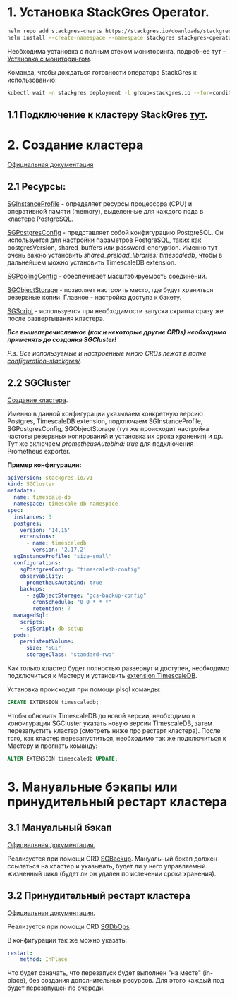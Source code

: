 # 1. Установка StackGres Operator.

```bash
helm repo add stackgres-charts https://stackgres.io/downloads/stackgres-k8s/stackgres/helm/
helm install --create-namespace --namespace stackgres stackgres-operator stackgres-charts/stackgres-operator --version <version>
```

Необходима установка с полным стеком мониторинга, подробнее тут – [Установка с мониторингом](https://stackgres.io/doc/latest/install/helm/#installation-with-monitoring).

Команда, чтобы дождаться готовности оператора StackGres к использованию:
```bash
kubectl wait -n stackgres deployment -l group=stackgres.io --for=condition=Available
```

## 1.1 Подключение к кластеру StackGres [тут](https://stackgres.io/doc/latest/administration/cluster/connection/).

# 2. Создание кластера

[Официальная документация](https://stackgres.io/doc/latest/administration/cluster-creation/)

## 2.1 Ресурсы:

[SGInstanceProfile](https://stackgres.io/doc/latest/reference/crd/sginstanceprofile/) - определяет ресурсы процессора (CPU) и оперативной памяти (memory), выделенные для каждого пода в кластере PostgreSQL.

[SGPostgresConfig](https://stackgres.io/doc/latest/reference/crd/sgpostgresconfig/) - представляет собой конфигурацию PostgreSQL. Он используется для настройки параметров PostgreSQL, таких как postgresVersion, shared_buffers или password_encryption.
Именно тут очень важно установить *shared_preload_libraries: timescaledb*, чтобы в дальнейшем можно установить TimescaleDB extension.

[SGPoolingConfig](https://stackgres.io/doc/latest/administration/configuration/pool/) - обеспечивает масштабируемость соединений.

[SGObjectStorage](https://stackgres.io/doc/latest/reference/crd/sgobjectstorage/) - позволяет настроить место, где будут храниться резервные копии.
Главное - настройка доступа к бакету.

[SGScript](https://stackgres.io/doc/latest/administration/cluster-creation/#configuring-scripts) - используется при необходимости запуска скрипта сразу же после развертывания кластера.

***Все вышеперечисленное (как и некоторые другие CRDs) необходимо применять до создания SGCluster!***

*P.s. Все используемые и настроенные мною CRDs лежат в папке *[configuration-stackgres/](https://github.com/ekaterinayefimovich/stackgres-configuration/tree/main/configuration-stackgres).**

## 2.2 SGCluster

[Создание кластера](https://stackgres.io/doc/latest/administration/cluster-creation/#creating-the-cluster).

Именно в данной конфигурации указываем конкретную версию Postgres, TimescaleDB extension, подключаем SGInstanceProfile, SGPostgresConfig, SGObjectStorage (тут же происходит настройка частоты резервных копирований и установка их срока хранения) и др.
Тут же включаем *prometheusAutobind: true* для подключения Prometheus exporter.

**Пример конфигурации:**

```yaml
apiVersion: stackgres.io/v1
kind: SGCluster
metadata:
  name: timescale-db
  namespace: timescale-db-namespace
spec:
  instances: 3
  postgres:
    version: '14.15'
    extensions:
      - name: timescaledb
        version: '2.17.2'
  sgInstanceProfile: "size-small"
  configurations:
    sgPostgresConfig: "timescaledb-config"
    observability:
      prometheusAutobind: true
    backups:
      - sgObjectStorage: "gcs-backup-config"
        cronSchedule: "0 0 * * *"
        retention: 7
  managedSql:
    scripts:
    - sgScript: db-setup
  pods:
    persistentVolume:
      size: "5Gi"
      storageClass: "standard-rwo"
```

Как только кластер будет полностью развернут и доступен, необходимо подключиться к Мастеру и установить [extension TimescaleDB](https://stackgres.io/doc/latest/administration/extensions/).

Установка происходит при помощи plsql команды:
```sql
CREATE EXTENSION timescaledb;
```

Чтобы обновить TimescaleDB до новой версии, необходимо в конфигурации SGCluster указать новую версии TimescaleDB, затем перезапустить кластер (смотреть ниже про рестарт кластера).
После того, как кластер перезапуститься, необходимо так же подключиться к Мастеру и прогнать команду:
```sql
ALTER EXTENSION timescaledb UPDATE;
```

# 3. Мануальные бэкапы или принудительный рестарт кластера

## 3.1 Мануальный бэкап

[Официальная документация.](https://stackgres.io/doc/latest/administration/backups/#creating-a-manual-backup)

Реализуется при помощи CRD [SGBackup](https://stackgres.io/doc/latest/reference/crd/sgbackup/).
Мануальный бэкап должен ссылаться на кластер и указывать, будет ли у него управляемый жизненный цикл (будет ли он удален по истечении срока хранения).

## 3.2 Принудительный рестарт кластера

[Официальная документация.](https://stackgres.io/doc/latest/administration/manual-restart/)

Реализуется при помощи CRD [SGDbOps](https://stackgres.io/doc/1.17/reference/crd/sgdbops/).

В конфигурации так же можно указать:
```yaml
restart:
    method: InPlace
```
Что будет означать, что перезапуск будет выполнен "на месте" (in-place), без создания дополнительных ресурсов. Для этого каждый под будет перезапущен по очереди.
